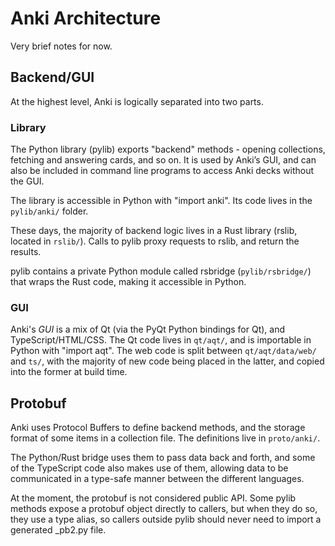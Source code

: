 # Anki Architecture

Very brief notes for now.

## Backend/GUI

At the highest level, Anki is logically separated into two parts.

### Library

The Python library (pylib) exports "backend" methods - opening collections,
fetching and answering cards, and so on. It is used by Anki’s GUI, and can also
be included in command line programs to access Anki decks without the GUI.

The library is accessible in Python with "import anki". Its code lives in
the `pylib/anki/` folder.

These days, the majority of backend logic lives in a Rust library (rslib, located in `rslib/`). Calls to pylib proxy requests to rslib, and return the results.

pylib contains a private Python module called rsbridge (`pylib/rsbridge/`) that wraps the Rust code, making it accessible in Python.

### GUI

Anki's *GUI* is a mix of Qt (via the PyQt Python bindings for Qt), and
TypeScript/HTML/CSS. The Qt code lives in `qt/aqt/`, and is importable in Python
with "import aqt". The web code is split between `qt/aqt/data/web/` and `ts/`,
with the majority of new code being placed in the latter, and copied into the
former at build time.

## Protobuf

Anki uses Protocol Buffers to define backend methods, and the storage format of
some items in a collection file. The definitions live in `proto/anki/`.

The Python/Rust bridge uses them to pass data back and forth, and some of the
TypeScript code also makes use of them, allowing data to be communicated in a
type-safe manner between the different languages.

At the moment, the protobuf is not considered public API. Some pylib methods
expose a protobuf object directly to callers, but when they do so, they use a
type alias, so callers outside pylib should never need to import a generated
_pb2.py file.
